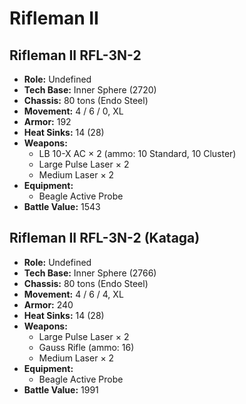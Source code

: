 # Rifleman II
## Rifleman II RFL-3N-2
- **Role:** Undefined
- **Tech Base:** Inner Sphere (2720)
- **Chassis:** 80 tons (Endo Steel)
- **Movement:** 4 / 6 / 0, XL
- **Armor:** 192
- **Heat Sinks:** 14 (28)
- **Weapons:**
  - LB 10-X AC × 2 (ammo: 10 Standard, 10 Cluster)
  - Large Pulse Laser × 2
  - Medium Laser × 2
- **Equipment:**
  - Beagle Active Probe
- **Battle Value:** 1543

## Rifleman II RFL-3N-2 (Kataga)
- **Role:** Undefined
- **Tech Base:** Inner Sphere (2766)
- **Chassis:** 80 tons (Endo Steel)
- **Movement:** 4 / 6 / 4, XL
- **Armor:** 240
- **Heat Sinks:** 14 (28)
- **Weapons:**
  - Large Pulse Laser × 2
  - Gauss Rifle (ammo: 16)
  - Medium Laser × 2
- **Equipment:**
  - Beagle Active Probe
- **Battle Value:** 1991


